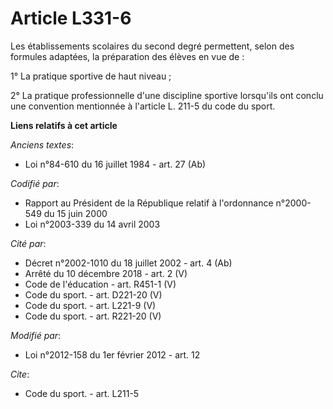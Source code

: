 # Article L331-6

Les établissements scolaires du second degré permettent, selon des formules adaptées, la préparation des élèves en vue de : 

1° La pratique sportive de haut niveau ; 

2° La pratique professionnelle d'une discipline sportive lorsqu'ils ont conclu une convention mentionnée à l'article L. 211-5
du code du sport.

**Liens relatifs à cet article**

_Anciens textes_:

  - Loi n°84-610 du 16 juillet 1984 - art. 27 (Ab)

_Codifié par_:

  - Rapport au Président de la République relatif à l'ordonnance n°2000-549 du 15 juin 2000
  - Loi n°2003-339 du 14 avril 2003

_Cité par_:

  - Décret n°2002-1010 du 18 juillet 2002 - art. 4 (Ab)
  - Arrêté du 10 décembre 2018 - art. 2 (V)
  - Code de l'éducation - art. R451-1 (V)
  - Code du sport. - art. D221-20 (V)
  - Code du sport. - art. L221-9 (V)
  - Code du sport. - art. R221-20 (V)

_Modifié par_:

  - Loi n°2012-158 du 1er février 2012 - art. 12

_Cite_:

  - Code du sport. - art. L211-5
